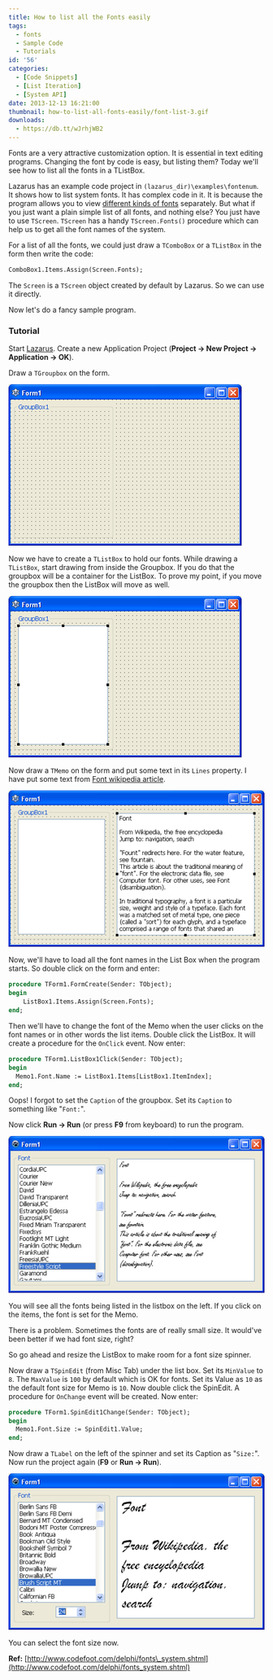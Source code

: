 ```yaml
---
title: How to list all the Fonts easily
tags:
  - fonts
  - Sample Code
  - Tutorials
id: '56'
categories:
  - [Code Snippets]
  - [List Iteration]
  - [System API]
date: 2013-12-13 16:21:00
thumbnail: how-to-list-all-fonts-easily/font-list-3.gif
downloads:
  - https://db.tt/wJrhjWB2
---
```


Fonts are a very attractive customization option. It is essential in text editing programs. Changing the font by code is easy, but listing them? Today we'll see how to list all the fonts in a TListBox.
<!-- more -->


Lazarus has an example code project in `(lazarus_dir)\examples\fontenum`. It shows how to list system fonts. It has complex code in it. It is because the program allows you to view [different kinds of fonts](http://forum.lazarus.freepascal.org/index.php?topic=20193.0) separately. But what if you just want a plain simple list of all fonts, and nothing else? You just have to use `TScreen`. `TScreen` has a handy `TScreen.Fonts()` procedure which can help us to get all the font names of the system.

For a list of all the fonts, we could just draw a `TComboBox` or a `TListBox` in the form then write the code:

```pascal
ComboBox1.Items.Assign(Screen.Fonts);
```

The `Screen` is a `TScreen` object created by default by Lazarus. So we can use it directly.

Now let's do a fancy sample program.


### Tutorial


Start [Lazarus](https://lazarus-ide.org/).
Create a new Application Project (**Project -> New Project -> Application -> OK**).

Draw a `TGroupbox` on the form.


![Lazarus font list groupbox](how-to-list-all-fonts-easily/lazarus-font-list-1.gif "Lazarus font list groupbox")


Now we have to create a `TListBox` to hold our fonts. While drawing a `TListBox`, start drawing from inside the Groupbox. If you do that the groupbox will be a container for the ListBox. To prove my point, if you move the groupbox then the ListBox will move as well.


![Lazarus font list listbox](how-to-list-all-fonts-easily/lazarus-font-list-2.gif "Lazarus font list listbox")


Now draw a `TMemo` on the form and put some text in its `Lines` property. I have put some text from [Font wikipedia article](http://en.wikipedia.org/wiki/Font).


![Lazarus font list memo](how-to-list-all-fonts-easily/lazarus-font-list-3.gif "Lazarus font list memo")


Now, we'll have to load all the font names in the List Box when the program starts. So double click on the form and enter:

```pascal
procedure TForm1.FormCreate(Sender: TObject);
begin
    ListBox1.Items.Assign(Screen.Fonts);
end;
```

Then we'll have to change the font of the Memo when the user clicks on the font names or in other words the list items. Double click the ListBox. It will create a procedure for the `OnClick` event. Now enter:

```pascal
procedure TForm1.ListBox1Click(Sender: TObject);
begin
  Memo1.Font.Name := ListBox1.Items[ListBox1.ItemIndex];
end;
```

Oops! I forgot to set the `Caption` of the groupbox. Set its `Caption` to something like "`Font:`".

Now click **Run -> Run** (or press **F9** from keyboard) to run the program.


![Lazarus font list demo screenshot sample code](how-to-list-all-fonts-easily/lazarus-font-list-4.gif "Lazarus font list demo screenshot sample code")


You will see all the fonts being listed in the listbox on the left. If you click on the items, the font is set for the Memo.

There is a problem. Sometimes the fonts are of really small size. It would've been better if we had font size, right?

So go ahead and resize the ListBox to make room for a font size spinner.

Now draw a `TSpinEdit` (from Misc Tab) under the list box. Set its `MinValue` to `8`. The `MaxValue` is `100` by default which is OK for fonts. Set its Value as `10` as the default font size for Memo is `10`. Now double click the SpinEdit. A procedure for `OnChange` event will be created. Now enter:

```pascal
procedure TForm1.SpinEdit1Change(Sender: TObject);
begin
  Memo1.Font.Size := SpinEdit1.Value;
end;
```

Now draw a `TLabel` on the left of the spinner and set its Caption as "`Size:`". Now run the project again (**F9** or **Run -> Run**).


![Lazarus font list demo screenshot sample code](how-to-list-all-fonts-easily/lazarus-font-list-5.gif "Lazarus font list demo screenshot sample code")


You can select the font size now.

**Ref:**
[http://www.codefoot.com/delphi/fonts\_system.shtml](http://www.codefoot.com/delphi/fonts_system.shtml)
